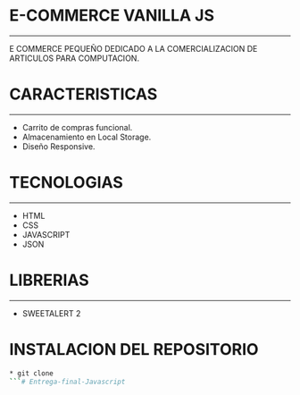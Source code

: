 # E-COMMERCE VANILLA JS
---

E COMMERCE PEQUEÑO DEDICADO A LA COMERCIALIZACION DE ARTICULOS PARA COMPUTACION.

# CARACTERISTICAS

---

* Carrito de compras funcional.
* Almacenamiento en Local Storage.
* Diseño Responsive.

# TECNOLOGIAS

---

* HTML
* CSS 
* JAVASCRIPT
* JSON

# LIBRERIAS 

---

* SWEETALERT 2

# INSTALACION DEL REPOSITORIO

```bash
* git clone 
```# Entrega-final-Javascript
